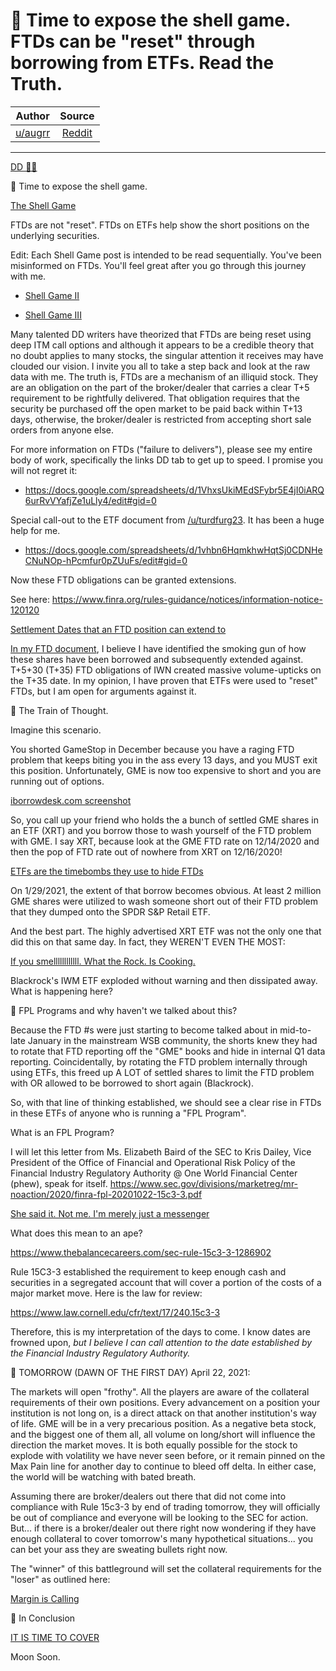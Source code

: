🚀 Time to expose the shell game. FTDs can be "reset" through borrowing from ETFs. Read the Truth.
==================================================================================================

| Author       | Source       | 
| :-------------: |:-------------:|
|  [u/augrr](https://www.reddit.com/user/augrr/) | [Reddit](https://www.reddit.com/r/Superstonk/comments/mvvmvp/time_to_expose_the_shell_game_ftds_can_be_reset/) | 

---


[DD 👨‍🔬](https://www.reddit.com/r/Superstonk/search?q=flair_name%3A%22DD%20%F0%9F%91%A8%E2%80%8D%F0%9F%94%AC%22&restrict_sr=1)

🚀 Time to expose the shell game.

[The Shell Game](https://imgur.com/wKBpPdI)

FTDs are not "reset". FTDs on ETFs help show the short positions on the underlying securities.

Edit: Each Shell Game post is intended to be read sequentially. You've been misinformed on FTDs. You'll feel great after you go through this journey with me.

-   [Shell Game II](https://www.reddit.com/r/Superstonk/comments/mwnnmj/the_shell_game_revisited_how_etfs_work_and_what/)

-   [Shell Game III](https://www.reddit.com/r/Superstonk/comments/myn9vn/the_shell_game_iii_lifting_the_final_cups_for/)

Many talented DD writers have theorized that FTDs are being reset using deep ITM call options and although it appears to be a credible theory that no doubt applies to many stocks, the singular attention it receives may have clouded our vision. I invite you all to take a step back and look at the raw data with me. The truth is, FTDs are a mechanism of an illiquid stock. They are an obligation on the part of the broker/dealer that carries a clear T+5 requirement to be rightfully delivered. That obligation requires that the security be purchased off the open market to be paid back within T+13 days, otherwise, the broker/dealer is restricted from accepting short sale orders from anyone else.

For more information on FTDs ("failure to delivers"), please see my entire body of work, specifically the links DD tab to get up to speed. I promise you will not regret it:

-   <https://docs.google.com/spreadsheets/d/1VhxsUkiMEdSFybr5E4jI0iARQ6urRvVYafjZe1uLly4/edit#gid=0>

Special call-out to the ETF document from [/u/turdfurg23](https://www.reddit.com/u/turdfurg23/). It has been a huge help for me.

-   <https://docs.google.com/spreadsheets/d/1vhbn6HqmkhwHqtSj0CDNHeCNuNOp-hPcmfur0pZUuFs/edit#gid=0>

Now these FTD obligations can be granted extensions.

See here: <https://www.finra.org/rules-guidance/notices/information-notice-120120>

[Settlement Dates that an FTD position can extend to](https://i.imgur.com/9zq2m3T.png)

[In my FTD document](https://docs.google.com/spreadsheets/d/1VhxsUkiMEdSFybr5E4jI0iARQ6urRvVYafjZe1uLly4/edit#gid=0), I believe I have identified the smoking gun of how these shares have been borrowed and subsequently extended against. T+5+30 (T+35) FTD obligations of IWN created massive volume-upticks on the T+35 date. In my opinion, I have proven that ETFs were used to "reset" FTDs, but I am open for arguments against it.

🚀 The Train of Thought.

Imagine this scenario.

You shorted GameStop in December because you have a raging FTD problem that keeps biting you in the ass every 13 days, and you MUST exit this position. Unfortunately, GME is now too expensive to short and you are running out of options.

[iborrowdesk.com screenshot](https://imgur.com/2fZBxCN)

So, you call up your friend who holds the a bunch of settled GME shares in an ETF (XRT) and you borrow those to wash yourself of the FTD problem with GME. I say XRT, because look at the GME FTD rate on 12/14/2020 and then the pop of FTD rate out of nowhere from XRT on 12/16/2020!

[ETFs are the timebombs they use to hide FTDs](https://imgur.com/In1pyzJ)

On 1/29/2021, the extent of that borrow becomes obvious. At least 2 million GME shares were utilized to wash someone short out of their FTD problem that they dumped onto the SPDR S&P Retail ETF.

And the best part. The highly advertised XRT ETF was not the only one that did this on that same day. In fact, they WEREN'T EVEN THE MOST:

[If you smellllllllllll. What the Rock. Is Cooking.](https://imgur.com/kUAMqDJ)

Blackrock's IWM ETF exploded without warning and then dissipated away. What is happening here?

🚀 FPL Programs and why haven't we talked about this?

Because the FTD #s were just starting to become talked about in mid-to-late January in the mainstream WSB community, the shorts knew they had to rotate that FTD reporting off the "GME" books and hide in internal Q1 data reporting. Coincidentally, by rotating the FTD problem internally through using ETFs, this freed up A LOT of settled shares to limit the FTD problem with OR allowed to be borrowed to short again (Blackrock).

So, with that line of thinking established, we should see a clear rise in FTDs in these ETFs of anyone who is running a "FPL Program".

What is an FPL Program?

I will let this letter from Ms. Elizabeth Baird of the SEC to Kris Dailey, Vice President of the Office of Financial and Operational Risk Policy of the Financial Industry Regulatory Authority @ One World Financial Center (phew), speak for itself. <https://www.sec.gov/divisions/marketreg/mr-noaction/2020/finra-fpl-20201022-15c3-3.pdf>

[She said it. Not me. I'm merely just a messenger](https://imgur.com/lgWvsvm)

What does this mean to an ape?

<https://www.thebalancecareers.com/sec-rule-15c3-3-1286902>

Rule 15C3-3 established the requirement to keep enough cash and securities in a segregated account that will cover a portion of the costs of a major market move. Here is the law for review:

<https://www.law.cornell.edu/cfr/text/17/240.15c3-3>

Therefore, this is my interpretation of the days to come. I know dates are frowned upon, *but I believe I can call attention to the date established by the Financial Industry Regulatory Authority.*

🚀 TOMORROW (DAWN OF THE FIRST DAY) April 22, 2021:

The markets will open "frothy". All the players are aware of the collateral requirements of their own positions. Every advancement on a position your institution is not long on, is a direct attack on that another institution's way of life. GME will be in a very precarious position. As a negative beta stock, and the biggest one of them all, all volume on long/short will influence the direction the market moves. It is both equally possible for the stock to explode with volatility we have never seen before, or it remain pinned on the Max Pain line for another day to continue to bleed off delta. In either case, the world will be watching with bated breath.

Assuming there are broker/dealers out there that did not come into compliance with Rule 15c3-3 by end of trading tomorrow, they will officially be out of compliance and everyone will be looking to the SEC for action. But... if there is a broker/dealer out there right now wondering if they have enough collateral to cover tomorrow's many hypothetical situations... you can bet your ass they are sweating bullets right now.

The "winner" of this battleground will set the collateral requirements for the "loser" as outlined here:

[Margin is Calling](https://imgur.com/0C5FJxu)

🚀 In Conclusion

[IT IS TIME TO COVER](https://imgur.com/6U25Mcv)

Moon Soon.

